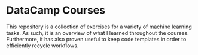 # DataCamp Courses

This repository is a collection of exercises for a variety of machine learning tasks. 
As such, it is an overview of what I learned throughout the courses. Furthermore, it has also proven useful to keep code templates in order
to efficiently recycle workflows.
